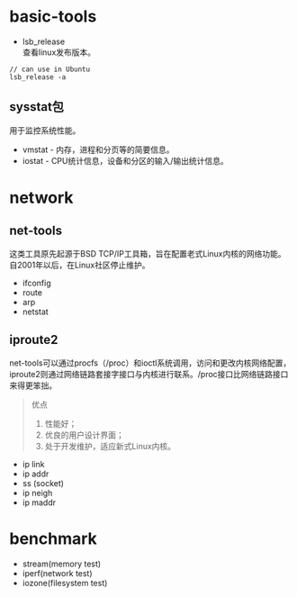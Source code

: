 # basic-tools

- lsb_release <br>
查看linux发布版本。

```
// can use in Ubuntu
lsb_release -a
```

## sysstat包
用于监控系统性能。
- vmstat - 内存，进程和分页等的简要信息。
- iostat - CPU统计信息，设备和分区的输入/输出统计信息。


# network
## net-tools
这类工具原先起源于BSD TCP/IP工具箱，旨在配置老式Linux内核的网络功能。自2001年以后，在Linux社区停止维护。

- ifconfig
- route
- arp
- netstat

## iproute2
net-tools可以通过procfs（/proc）和ioctl系统调用，访问和更改内核网络配置，iproute2则通过网络链路套接字接口与内核进行联系。/proc接口比网络链路接口来得更笨拙。
> 优点
> 1. 性能好；
> 2. 优良的用户设计界面；
> 3. 处于开发维护，适应新式Linux内核。

- ip link
- ip addr
- ss (socket)
- ip neigh
- ip maddr


# benchmark

- stream(memory test)
- iperf(network test)
- iozone(filesystem test)
